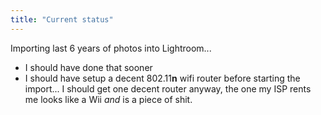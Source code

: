 ```yaml
---
title: "Current status"
---
```


Importing last 6 years of photos into Lightroom...

  * I should have done that sooner
  * I should have setup a decent 802.11**n** wifi router before starting the import... I should get one decent router anyway, the one my ISP rents me looks like a Wii _and_ is a piece of shit.


